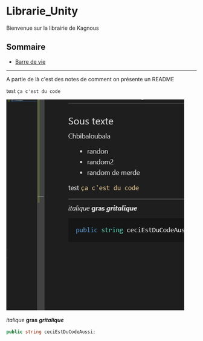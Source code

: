 # Librarie_Unity

Bienvenue sur la librairie de Kagnous

## Sommaire

- [Barre de vie](https://github.com/kagnous/Librarie_Unity/blob/develop/Documentation~/HealthLifeDoc.md)
---

A partie de là c'est des notes de comment on présente un README

test `ça c'est du code`

![Le texte de la phrase](./Documentation~/Screenshot.jpg)

*italique* **gras** ***gritalique***

```cs
public string ceciEstDuCodeAussi;
```